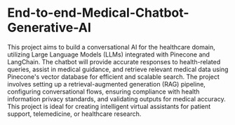 # End-to-end-Medical-Chatbot-Generative-AI
This project aims to build a conversational AI for the healthcare domain, utilizing Large Language Models (LLMs) integrated with Pinecone and LangChain. The chatbot will provide accurate responses to health-related queries, assist in medical guidance, and retrieve relevant medical data using Pinecone's vector database for efficient and scalable search. The project involves setting up a retrieval-augmented generation (RAG) pipeline, configuring conversational flows, ensuring compliance with health information privacy standards, and validating outputs for medical accuracy. This project is ideal for creating intelligent virtual assistants for patient support, telemedicine, or healthcare research.
